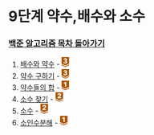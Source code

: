 # 9단계 약수,배수와 소수

### [백준 알고리즘 목차 돌아가기](../README.md)

1. [배수와 약수](./배수와약수/README.md) - <img src ="../img/bronze/bronze3.png" width = "15">
2. [약수 구하기](./약수구하기/README.md) - <img src ="../img/bronze/bronze3.png" width = "15">
3. [약수들의 합](./약수들의합/README.md)  - <img src ="../img/bronze/bronze1.png" width = "15">
4. [소수 찾기](./소수찾기/README.md) - <img src ="../img/bronze/bronze2.png" width = "15">
5. [소수](./소수/README.md) - <img src ="../img/bronze/bronze2.png" width = "15">
6. [소인수분해](./소인수분해/README.md) - <img src ="../img/bronze/bronze1.png" width = "15">